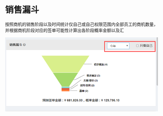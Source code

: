 # 销售漏斗

按照商机的销售阶段以及时间统计仅自己或自己权限范围内全部员工的商机数量，并根据商机阶段对应的签单可能性计算出各阶段概率金额以及汇

![](/assets/工作台7import.png)

